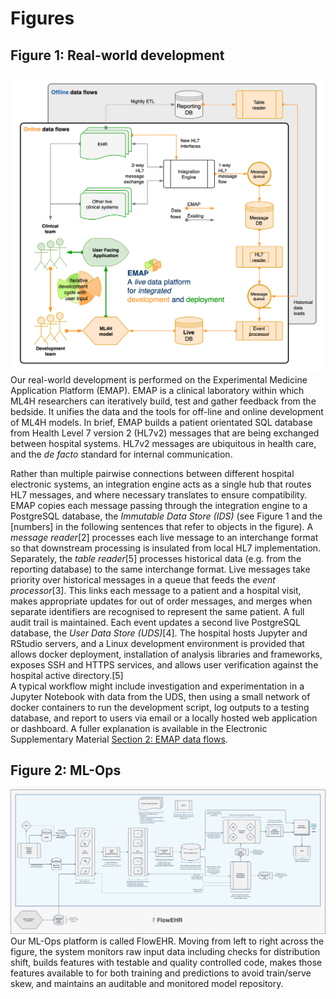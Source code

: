 # Figures

## Figure 1: Real-world development
![](assets/emap.png)
Our real-world development is performed on the  Experimental Medicine Application Platform (EMAP). EMAP is a clinical laboratory within which ML4H researchers can iteratively build, test and gather feedback from the bedside. It unifies the data and the tools for off-line and online development of ML4H models. In brief, EMAP builds a patient orientated SQL database from Health Level 7 version 2 (HL7v2) messages that are being exchanged between hospital systems. HL7v2 messages are ubiquitous in health care, and the *de facto* standard for internal communication.

Rather than multiple pairwise connections between different hospital electronic systems, an integration engine acts as a single hub that routes HL7 messages, and where necessary translates to ensure compatibility. EMAP copies each message passing through the integration engine to a PostgreSQL database, the *Immutable Data Store (IDS)* (see Figure 1 and the \[numbers\] in the following sentences that refer to objects in the figure). A *message reader*\[2\] processes each live message to an interchange format so that downstream processing is insulated from local HL7 implementation. Separately, the *table reader*\[5\] processes historical data (e.g. from the reporting database) to the same interchange format. Live messages take priority over historical messages in a queue that feeds the *event processor*\[3\]. This links each message to a patient and a hospital visit, makes appropriate updates for out of order messages, and merges when separate identifiers are recognised to represent the same patient. A full audit trail is maintained. Each event updates a second live PostgreSQL database, the *User Data Store (UDS)*\[4\].
The hospital hosts Jupyter and RStudio servers, and a Linux development environment is provided that allows docker deployment, installation of analysis libraries and frameworks, exposes SSH and HTTPS services, and allows user verification against the hospital active directory.\[5\]\
A typical workflow might include investigation and experimentation in a Jupyter Notebook with data from the UDS, then using a small network of docker containers to run the development script, log outputs to a testing database, and report to users via email or a locally hosted web application or dashboard.
A fuller explanation is available in the Electronic Supplementary Material [Section 2: EMAP data flows]().

## Figure 2: ML-Ops
![](assets/flowehr.png)
Our ML-Ops platform is called FlowEHR. Moving from left to right across the figure, the system monitors raw input data including checks for distribution shift, builds features with testable and quality controlled code, makes those features available to for both training and predictions to avoid train/serve skew, and maintains an auditable and monitored model repository.


